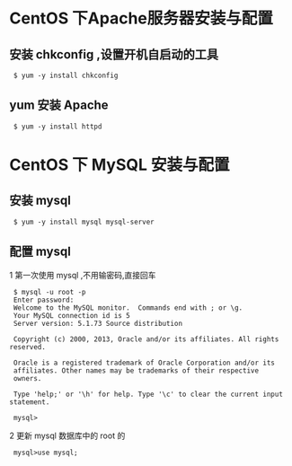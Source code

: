 # CentOS 下Apache服务器安装与配置


## 安装 chkconfig ,设置开机自启动的工具

```
 $ yum -y install chkconfig 
```

## yum 安装 Apache 

```
 $ yum -y install httpd
```
## 

# CentOS 下 MySQL 安装与配置

## 安装 mysql

```
 $ yum -y install mysql mysql-server
```

## 配置 mysql
1 第一次使用 mysql ,不用输密码,直接回车

```
 $ mysql -u root -p
 Enter password: 
 Welcome to the MySQL monitor.  Commands end with ; or \g.
 Your MySQL connection id is 5
 Server version: 5.1.73 Source distribution

 Copyright (c) 2000, 2013, Oracle and/or its affiliates. All rights reserved.

 Oracle is a registered trademark of Oracle Corporation and/or its
 affiliates. Other names may be trademarks of their respective
 owners.

 Type 'help;' or '\h' for help. Type '\c' to clear the current input statement.

 mysql>
 ```
 
 2 更新 mysql 数据库中的 root 的 
 
 ```
  mysql>use mysql;
 ```
